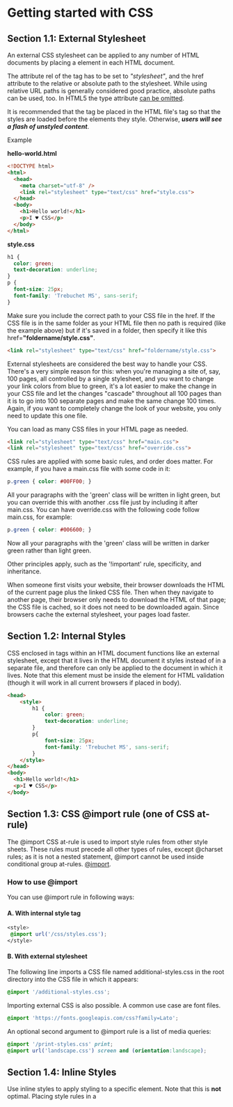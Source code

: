 # Getting started with CSS

## Section 1.1: External Stylesheet

An external CSS stylesheet can be applied to any number of HTML documents by placing a <link> element in each HTML document.

The attribute rel of the **<link>** tag has to be set to _"stylesheet"_, and the href attribute to the relative or absolute path to the stylesheet. While using relative URL paths is generally considered good practice, absolute paths can be used, too. In HTML5 the type attribute [can be omitted](https://html.spec.whatwg.org/multipage/semantics.html#the-link-element).

It is recommended that the **<link>** tag be placed in the HTML file's **<head>** tag so that the styles are loaded before the elements they style. Otherwise, _**users will see a flash of unstyled content**_.

Example

**hello-world.html**

```html
<!DOCTYPE html>
<html>
  <head>
    <meta charset="utf-8" />
    <link rel="stylesheet" type="text/css" href="style.css">
  </head>
  <body>
    <h1>Hello world!</h1>
    <p>I ♥ CSS</p>
  </body>
</html>
```

**style.css**

```css
h1 {
  color: green;
  text-decoration: underline;
}
p {
  font-size: 25px;
  font-family: 'Trebuchet MS', sans-serif;
}
```

Make sure you include the correct path to your CSS file in the href. If the CSS file is in the same folder as your HTML file then no path is required (like the example above) but if it's saved in a folder, then specify it like this href=**"foldername/style.css"**.

```html
<link rel="stylesheet" type="text/css" href="foldername/style.css">
```

External stylesheets are considered the best way to handle your CSS. There's a very simple reason for this: when
you're managing a site of, say, 100 pages, all controlled by a single stylesheet, and you want to change your link colors from blue to green, it's a lot easier to make the change in your CSS file and let the changes "cascade" throughout all 100 pages than it is to go into 100 separate pages and make the same change 100 times. Again, if you want to completely change the look of your website, you only need to update this one file.

You can load as many CSS files in your HTML page as needed.

```html
<link rel="stylesheet" type="text/css" href="main.css">
<link rel="stylesheet" type="text/css" href="override.css">
```

CSS rules are applied with some basic rules, and order does matter. For example, if you have a main.css file with some code in it:

```css
p.green { color: #00FF00; }
```

All your paragraphs with the 'green' class will be written in light green, but you can override this with another .css file just by including it after main.css. You can have override.css with the following code follow main.css, for example:

```css
p.green { color: #006600; }
```

Now all your paragraphs with the 'green' class will be written in darker green rather than light green.

Other principles apply, such as the '!important' rule, specificity, and inheritance.

When someone first visits your website, their browser downloads the HTML of the current page plus the linked CSS file. Then when they navigate to another page, their browser only needs to download the HTML of that page; the CSS file is cached, so it does not need to be downloaded again. Since browsers cache the external stylesheet, your pages load faster.

## Section 1.2: Internal Styles

CSS enclosed in **<style></style>** tags within an HTML document functions like an external stylesheet, except that it lives in the HTML document it styles instead of in a separate file, and therefore can only be applied to the document in which it lives. Note that this element must be inside the <head> element for HTML validation (though it will work in all current browsers if placed in body).

```html
<head>
    <style>
        h1 {
            color: green;
            text-decoration: underline;
        }
        p{
            font-size: 25px;
            font-family: 'Trebuchet MS', sans-serif;
        }
    </style>
</head>
<body>
  <h1>Hello world!</h1>
  <p>I ♥ CSS</p>
</body>
```

## Section 1.3: CSS @import rule (one of CSS at-rule)

The @import CSS at-rule is used to import style rules from other style sheets. These rules must precede all other types of rules, except @charset rules; as it is not a nested statement, @import cannot be used inside conditional group at-rules. [@import](https://developer.mozilla.org/en/docs/Web/CSS/@import).

### How to use @import

You can use @import rule in following ways:

#### A. With internal style tag

```css
<style>
 @import url('/css/styles.css');
</style>
```

#### B. With external stylesheet

The following line imports a CSS file named additional-styles.css in the root directory into the CSS file in which it appears:

```css
@import '/additional-styles.css';
```

Importing external CSS is also possible. A common use case are font files.

```css
@import 'https://fonts.googleapis.com/css?family=Lato';
```

An optional second argument to @import rule is a list of media queries:

```css
@import '/print-styles.css' print;
@import url('landscape.css') screen and (orientation:landscape);
```

## Section 1.4: Inline Styles

Use inline styles to apply styling to a specific element. Note that this is **not** optimal. Placing style rules in a **<style>** tag or external CSS file is encouraged in order to maintain a distinction between content and presentation.

Inline styles override any CSS in a **<style>** tag or external style sheet. While this can be useful in some circumstances, this fact more often than not reduces a project's maintainability.

The styles in the following example apply directly to the elements to which they are attached.

```css
<h1 style="color: green; text-decoration: underline;">Hello world!</h1>
<p style="font-size: 25px; font-family: 'Trebuchet MS';">I ♥ CSS</p>
```

Inline styles are generally the safest way to ensure rendering compatibility across various email clients, programs and devices, but can be time-consuming to write and a bit challenging to manage.

## Section 1.5: Changing CSS with JavaScript

### Pure JavaScript

It's possible to add, remove or change CSS property values with JavaScript through an element's style property.

```js
let el = document.getElementById("element");
el.style.opacity = 0.5;
el.style.fontFamily = 'sans-serif';
```

Note that style properties are named in lower camel case style. In the example you see that the css property font- family becomes fontFamily in javascript.

As an alternative to working directly on elements, you can create a <style> or <link> element in JavaScript and append it to the <body> or <head> of the HTML document.

## Section 1.6: Styling Lists with CSS

There are three different properties for styling list-items: list-style-type, list-style-image, and list-style- position, which should be declared in that order. The default values are disc, outside, and none, respectively. Each property can be declared separately, or using the list-style shorthand property.

**list-style-type** defines the shape or type of bullet point used for each list-item. 

Some of the acceptable values for list-style-type:

* disc
* circle
* square
* decimal
* lower-roman
* upper-roman
* none

(For an exhaustive list, see the [W3C specification wiki](https://www.w3.org/wiki/CSS/Properties/list-style-type))

To use square bullet points for each list-item, for example, you would use the following property-value pair:

```css
li {
  list-style-type: square;
}
```

The **list-style-image** property determines whether the list-item icon is set with an image, and accepts a value of none or a URL that points to an image.

```css
li {
  list-style-image: url(images/bullet.png);
}
```

The **list-style-position** property defines where to position the list-item marker, and it accepts one of two values: "inside" or "outside".

```css
li {
 list-style-position: inside;
}
```

---------------

# Structure and Formatting of a CSS Rule

## Section 2.1: Property Lists

Some properties can take multiple values, collectively known as a **property list**.

```css
/* Two values in this property list */
span {
  text-shadow: yellow 0 0 3px, green 4px 4px 10px;
}
/* Alternate Formatting */
span {
  text-shadow:
    yellow 0 0 3px,
    green 4px 4px 10px;
}

```

## Section 2.2: Multiple Selectors

When you group CSS selectors, you apply the same styles to several different elements without repeating the styles in your style sheet. Use a comma to separate multiple grouped selectors.

```css
div, p { color: blue }
```

So the blue color applies to all **<div>** elements and all **<p>** elements. Without the comma only **<p>** elements that are
a child of a **<div>** would be red.

This also applies to all types of selectors.

```css
p, .blue, #first, div span{ color : blue }
```

This rule applies to:

  * <p>
  * elements of the blue class
  * element with the ID first
  * every <span> inside of a <div>

## Section 2.3: Rules, Selectors, and Declaration Blocks

A CSS **rule** consists of a **selector** (e.g. h1) and **declaration block** ({}).

```css
h1 {}
```



